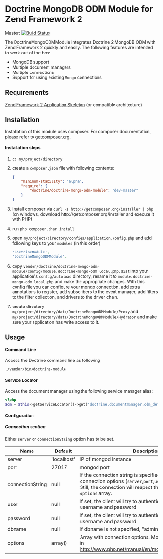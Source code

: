 # Doctrine MongoDB ODM Module for Zend Framework 2

Master: [![Build Status](https://secure.travis-ci.org/doctrine/DoctrineMongoODMModule.png?branch=master)](http://travis-ci.org/doctrine/DoctrineMongoODMModule)

The DoctrineMongoODMModule integrates Doctrine 2 MongoDB ODM with Zend Framework 2
quickly and easily. The following features are intended to work out of the box:

  - MongoDB support
  - Multiple document managers
  - Multiple connections
  - Support for using existing `Mongo` connections

## Requirements
[Zend Framework 2 Application Skeleton](http://www.github.com/zendframework/ZendSkeletonApplication) (or compatible
architecture)

## Installation

Installation of this module uses composer. For composer documentation, please refer to
[getcomposer.org](http://getcomposer.org/).

#### Installation steps

  1. `cd my/project/directory`
  2. create a `composer.json` file with following contents:

     ```json
     {
         "minimum-stability": "alpha",
         "require": {
             "doctrine/doctrine-mongo-odm-module": "dev-master"
         }
     }
     ```
  3. install composer via `curl -s http://getcomposer.org/installer | php` (on windows, download
     http://getcomposer.org/installer and execute it with PHP)
  4. run `php composer.phar install`
  5. open `my/project/directory/configs/application.config.php` and add following keys to your `modules` (in this order)

     ```php
     'DoctrineModule',
     'DoctrineMongoODMModule',
     ```

  6. copy `vendor/doctrine/doctrine-mongo-odm-module/config/module.doctrine-mongo-odm.local.php.dist` into your application's
     `config/autoload` directory, rename it to `module.doctrine-mongo-odm.local.php` and make the appropriate changes.
     With this config file you can configure your mongo connection, add extra annotations to register, add subscribers to
     the event manager, add filters to the filter collection, and drivers to the driver chain.

  7. create directory `my/project/directory/data/DoctrineMongoODMModule/Proxy` and
     `my/project/directory/data/DoctrineMongoODMModule/Hydrator` and make sure your application has write access to it.

## Usage

#### Command Line
Access the Doctrine command line as following

```sh
./vendor/bin/doctrine-module
```

#### Service Locator
Access the document manager using the following service manager alias:

```php
<?php
$dm = $this->getServiceLocator()->get('doctrine.documentmanager.odm_default');
```

#### Configuration
##### Connection section

Either `server` or `connectionString` option has to be set.

| Name        | Default    |Description |
|-------------|------------|------------|
| server      |'localhost' | IP of mongod instance
| port        | 27017      | mongod port
| connectionString        | null      | If the connection string is specified, it will overwrite other connection options (`server`,`port`,`user`,`password`,`dbname`). Still, the connection will respect the settings passed in `options` array.
| user        | null        | If set, the client will try to authenticate with given username and password
| password    | null        | If set, the client will try to authenticate with given username and password
| dbname      | null        | If dbname is not specified, "admin" will be used.
| options     | array()     | Array with connection options. More detailed description in http://www.php.net/manual/en/mongoclient.construct.php